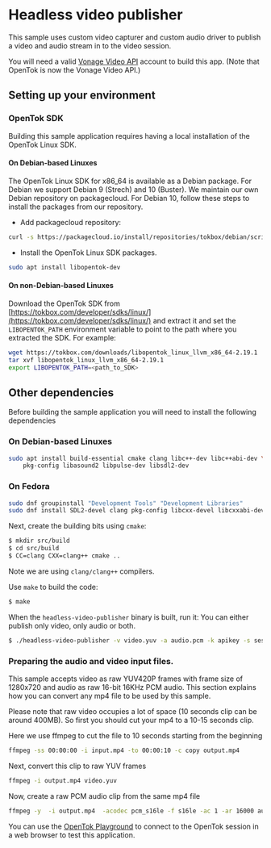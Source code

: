 # Headless video publisher

This sample uses custom video capturer and custom audio driver to publish a video and audio stream
in to the video session. 

You will need a valid [Vonage Video API](https://tokbox.com/developer/)
account to build this app. (Note that OpenTok is now the Vonage Video API.)

## Setting up your environment

### OpenTok SDK

Building this sample application requires having a local installation of the
OpenTok Linux SDK.

#### On Debian-based Linuxes

The OpenTok Linux SDK for x86_64 is available as a Debian
package. For Debian we support Debian 9 (Strech) and 10 (Buster). We maintain
our own Debian repository on packagecloud. For Debian 10, follow these steps
to install the packages from our repository.

* Add packagecloud repository:

```bash
curl -s https://packagecloud.io/install/repositories/tokbox/debian/script.deb.sh | sudo bash
```

* Install the OpenTok Linux SDK packages.

```bash
sudo apt install libopentok-dev
```

#### On non-Debian-based Linuxes

Download the OpenTok SDK from [https://tokbox.com/developer/sdks/linux/](https://tokbox.com/developer/sdks/linux/)
and extract it and set the `LIBOPENTOK_PATH` environment variable to point to the path where you extracted the SDK.
For example:

```bash
wget https://tokbox.com/downloads/libopentok_linux_llvm_x86_64-2.19.1
tar xvf libopentok_linux_llvm_x86_64-2.19.1
export LIBOPENTOK_PATH=<path_to_SDK>
```

## Other dependencies

Before building the sample application you will need to install the following dependencies

### On Debian-based Linuxes

```bash
sudo apt install build-essential cmake clang libc++-dev libc++abi-dev \
    pkg-config libasound2 libpulse-dev libsdl2-dev
```

### On Fedora

```bash
sudo dnf groupinstall "Development Tools" "Development Libraries"
sudo dnf install SDL2-devel clang pkg-config libcxx-devel libcxxabi-devel cmake
```

Next, create the building bits using `cmake`:

```bash
$ mkdir src/build
$ cd src/build
$ CC=clang CXX=clang++ cmake ..
```

Note we are using `clang/clang++` compilers.

Use `make` to build the code:

```bash
$ make
```

When the `headless-video-publisher` binary is built, run it:
You can either publish only video, only audio or both.

```bash
$ ./headless-video-publisher -v video.yuv -a audio.pcm -k apikey -s sessionId -t token
```

### Preparing the audio and video input files.

This sample accepts video as raw YUV420P frames with frame size of 1280x720 and audio as raw 16-bit 16KHz PCM audio. 
This section explains how you can convert any mp4 file to be used by this sample.

Please note that raw video occupies a lot of space (10 seconds clip can be around 400MB). So first you should cut your mp4 to a 10-15 seconds clip.

Here we use ffmpeg to cut the file to 10 seconds starting from the beginning
```bash
ffmpeg -ss 00:00:00 -i input.mp4 -to 00:00:10 -c copy output.mp4
```

Next, convert this clip to raw YUV frames
```bash
ffmpeg -i output.mp4 video.yuv
```
Now, create a raw PCM audio clip from the same mp4 file

```bash
ffmpeg -y  -i output.mp4  -acodec pcm_s16le -f s16le -ac 1 -ar 16000 audio.pcm
```


You can use the [OpenTok Playground](https://tokbox.com/developer/tools/playground/)
to connect to the OpenTok session in a web browser to test this application.


